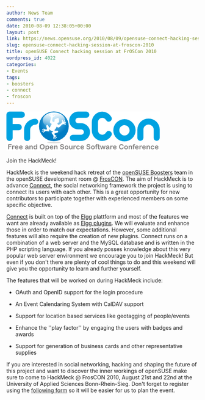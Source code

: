 ```yaml
---
author: News Team
comments: true
date: 2010-08-09 12:38:05+00:00
layout: post
link: https://news.opensuse.org/2010/08/09/opensuse-connect-hacking-session-at-froscon-2010/
slug: opensuse-connect-hacking-session-at-froscon-2010
title: openSUSE Connect hacking session at FrOSCon 2010
wordpress_id: 4022
categories:
- Events
tags:
- boosters
- connect
- froscon
---
```


![](/wp-content/uploads/2010/08/froscon.png)


Join the HackMeck!




HackMeck is the weekend hack retreat of the [openSUSE Boosters](http://en.opensuse.org/openSUSE:Boosters) team in the openSUSE development room @ [FrosCON](http://froscon.org/). The aim of HackMeck is to advance [Connect](http://en.opensuse.org/openSUSE:Connect), the social networking framework the project is using to connect its users with each other. This is a great opportunity for new contributors to participate together with experienced members on some specific objective.




[Connect](http://en.opensuse.org/openSUSE:Connect) is built on top of the [Elgg](http://elgg.org/) plattform and most of the features we want are already available as [Elgg plugins](http://community.elgg.org/mod/plugins/all.php). We will evaluate and enhance those in order to match our expectations. However, some additional features will also require the creation of new plugins. Connect runs on a combination of a web server and the MySQL database and is written in the PHP scripting language. If you already posses knowledge about this very popular web server environment we encourage you to join HackMeck! But even if you don't there are plenty of cool things to do and this weekend will give you the opportunity to learn and further yourself.




The features that will be worked on during HackMeck include:





	
  * OAuth and OpenID support for the login procedure

	
  * An Event Calendaring System with CalDAV support

	
  * Support for location based services like geotagging of people/events

	
  * Enhance the ''play factor'' by engaging the users with badges and awards

	
  * Support for generation of business cards and other representative supplies




If you are interested in social networking, hacking and shaping the future of this project and want to discover the inner workings of openSUSE make sure to come to HackMeck @ FrosCON 2010, August 21st and 22nd at the University of Applied Sciences Bonn-Rhein-Sieg. Don't forget to register using the [following form](https://spreadsheets.google.com/viewform?formkey=dE9nb2N3YzBMR0d2NUR4UzUyODVuSXc6MQ) so it will be easier for us to plan the event.
